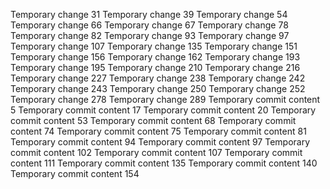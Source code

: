 Temporary change 31
Temporary change 39
Temporary change 54
Temporary change 66
Temporary change 67
Temporary change 78
Temporary change 82
Temporary change 93
Temporary change 97
Temporary change 107
Temporary change 135
Temporary change 151
Temporary change 156
Temporary change 162
Temporary change 193
Temporary change 195
Temporary change 210
Temporary change 216
Temporary change 227
Temporary change 238
Temporary change 242
Temporary change 243
Temporary change 250
Temporary change 252
Temporary change 278
Temporary change 289
Temporary commit content 5
Temporary commit content 17
Temporary commit content 20
Temporary commit content 53
Temporary commit content 68
Temporary commit content 74
Temporary commit content 75
Temporary commit content 81
Temporary commit content 94
Temporary commit content 97
Temporary commit content 102
Temporary commit content 107
Temporary commit content 111
Temporary commit content 135
Temporary commit content 140
Temporary commit content 154
